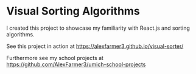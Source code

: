 # Visual Sorting Algorithms

I created this project to showcase my familiarity with React.js and sorting algorithms.

See this project in action at https://alexfarmer3.github.io/visual-sorter/

Furthermore see my school projects at https://github.com/AlexFarmer3/umich-school-projects
